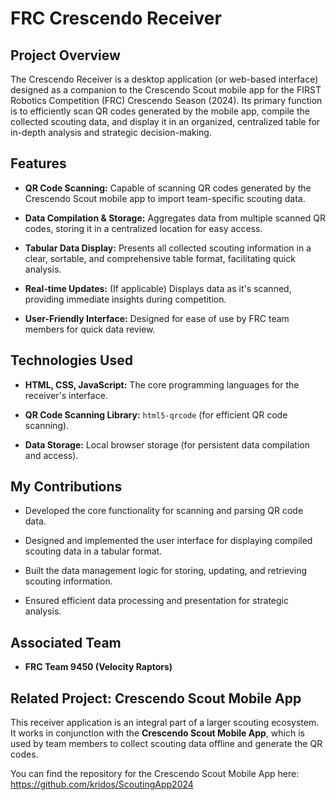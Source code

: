 # FRC Crescendo Receiver

## Project Overview

The Crescendo Receiver is a desktop application (or web-based interface) designed as a companion to the Crescendo Scout mobile app for the FIRST Robotics Competition (FRC) Crescendo Season (2024). Its primary function is to efficiently scan QR codes generated by the mobile app, compile the collected scouting data, and display it in an organized, centralized table for in-depth analysis and strategic decision-making.

## Features

* **QR Code Scanning:** Capable of scanning QR codes generated by the Crescendo Scout mobile app to import team-specific scouting data.

* **Data Compilation & Storage:** Aggregates data from multiple scanned QR codes, storing it in a centralized location for easy access.

* **Tabular Data Display:** Presents all collected scouting information in a clear, sortable, and comprehensive table format, facilitating quick analysis.

* **Real-time Updates:** (If applicable) Displays data as it's scanned, providing immediate insights during competition.

* **User-Friendly Interface:** Designed for ease of use by FRC team members for quick data review.

## Technologies Used

* **HTML, CSS, JavaScript:** The core programming languages for the receiver's interface.

* **QR Code Scanning Library:** `html5-qrcode` (for efficient QR code scanning).

* **Data Storage:** Local browser storage (for persistent data compilation and access).

## My Contributions

* Developed the core functionality for scanning and parsing QR code data.

* Designed and implemented the user interface for displaying compiled scouting data in a tabular format.

* Built the data management logic for storing, updating, and retrieving scouting information.

* Ensured efficient data processing and presentation for strategic analysis.

## Associated Team

* **FRC Team 9450 (Velocity Raptors)**

## Related Project: Crescendo Scout Mobile App

This receiver application is an integral part of a larger scouting ecosystem. It works in conjunction with the **Crescendo Scout Mobile App**, which is used by team members to collect scouting data offline and generate the QR codes.

You can find the repository for the Crescendo Scout Mobile App here:
<https://github.com/kridos/ScoutingApp2024>

